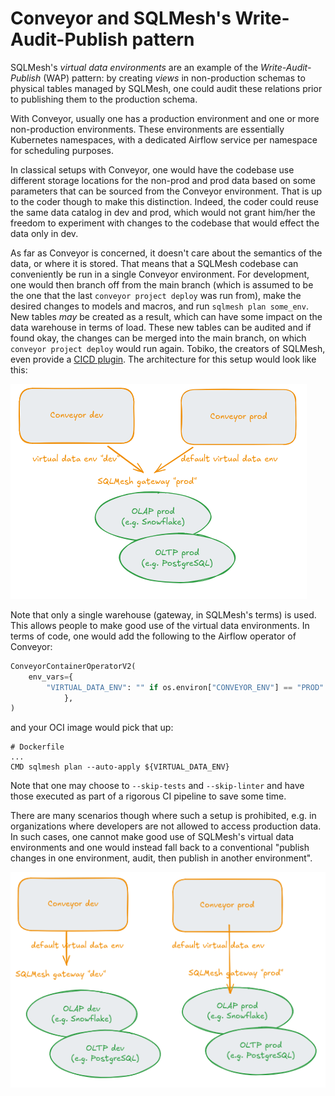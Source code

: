 Conveyor and SQLMesh's Write-Audit-Publish pattern
==================================================
 
SQLMesh's _virtual data environments_ are an example of the
_Write-Audit-Publish_ (WAP) pattern: by creating _views_ in non-production
schemas to physical tables managed by SQLMesh, one could audit these relations
prior to publishing them to the production schema.

With Conveyor, usually one has a production environment and one or more
non-production environments. These environments are essentially Kubernetes
namespaces, with a dedicated Airflow service per namespace for scheduling
purposes.

In classical setups with Conveyor, one would have the codebase use different
storage locations for the non-prod and prod data based on some parameters that
can be sourced from the Conveyor environment. That is up to the coder though to
make this distinction. Indeed, the coder could reuse the same data catalog in
dev and prod, which would not grant him/her the freedom to experiment with
changes to the codebase that would effect the data only in dev. 

As far as Conveyor is concerned, it doesn't care about the semantics of the
data, or where it is stored. That means that a SQLMesh codebase can
conveniently be run in a single Conveyor environment. For development, one
would then branch off from the main branch (which is assumed to be the one that
the last `conveyor project deploy` was run from), make the desired changes to
models and macros, and run `sqlmesh plan some_env`. New tables _may_ be created
as a result, which can have some impact on the data warehouse in terms of load.
These new tables can be audited and if found okay, the changes can be merged
into the main branch, on which `conveyor project deploy` would run again.
Tobiko, the creators of SQLMesh, even provide a [CICD plugin](https://www.tobikodata.com/blog/intro-sqlmesh-cicd-bot).
The architecture for this setup would look like this:

![How Conveyor makes use of SQLMesh's virtual data environments](./static/conveyor_and_virtual_data_envs.png)

Note that only a single warehouse (gateway, in SQLMesh's terms) is used. This allows people to make good use of the virtual data environments. In terms of code, one would add the following to the Airflow operator of Conveyor:

```python
ConveyorContainerOperatorV2(
    env_vars={
        "VIRTUAL_DATA_ENV": "" if os.environ["CONVEYOR_ENV"] == "PROD" else os.environ["CONVEYOR_ENV"],
            },
)
```

and your OCI image would pick that up:

```
# Dockerfile
...
CMD sqlmesh plan --auto-apply ${VIRTUAL_DATA_ENV}
```

Note that one may choose to `--skip-tests` and `--skip-linter` and have
those executed as part of a rigorous CI pipeline to save some time.

There are many scenarios though where such a setup is prohibited, e.g. in
organizations where developers are not allowed to access production data. In
such cases, one cannot make good use of SQLMesh's virtual data environments and
one would instead fall back to a conventional "publish changes in one
environment, audit, then publish in another environment".

![A setup in which Conveyor does not make use of SQLMesh's virtual environments](./static/conveyor_without_virtual_data_envs.png)

